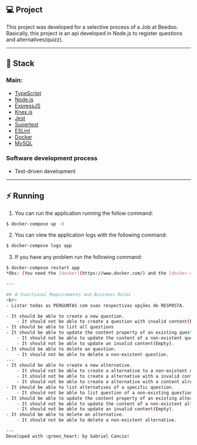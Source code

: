## :computer: Project
This project was developed for a selective process of a Job at Beedoo. Basically, this project is an api developed in Node.js to register questions and alternatives(quizz). 

---

## :rocket: Stack
### **Main:**
- [TypeScript](https://www.typescriptlang.org/)
- [Node.js](https://nodejs.org/en/)
- [ExpressJS](https://expressjs.com/)
- [Knex.js](https://knexjs.org/)
- [Jest](https://jestjs.io/)
- [Supertest](https://www.npmjs.com/package/supertest)
- [ESLint](https://eslint.org/)
- [Docker](https://www.docker.com/)
- [MySQL](https://www.mysql.com/)

### **Software development process**
- Test-driven development

---

## :zap: Running
1. You can run the application running the follow command:
```bash
$ docker-compose up -d
```
2. You can view the application logs with the following command:
```bash
$ docker-compose logs app
```
3. If you have any problem run the following command:
```bash
$ docker-compose restart app
*Obs: (You need the [docker](https://www.docker.com/) and the [docker-compose](https://docs.docker.com/compose/) already have been installed).*

---

## ⚙️ Functional Requirements and Business Rules
<br>
- Listar todas as PERGUNTAS com suas respectivas opções de RESPOSTA.

- It should be able to create a new question.
    - It should not be able to create a question with invalid content(Empty).
- It should be able to list all questions
- It should be able to update the content property of an existing question.
    - It should not be able to update the content of a non-existent question.
    - It should not be able to update an invalid content(Empty).
- It should be able to delete an question.
    - It should not be able to delete a non-existent question.
---
- It should be able to create a new alternative.
    - It should not be able to create a alternative to a non-existent question.
    - It should not be able to create a alternative with a invalid content.
    - It should not be able to create a alternative with a content already was used.
- It should be able to list alternatives of a specific question.
    - It should not be able to list question of a non-existing question.
- It should be able to update the content property of an existing alternative.
    - It should not be able to update the content of a non-existent alternative.
    - It should not be able to update an invalid content(Empty).
- It should be able to delete an alternative.
    - It should not be able to delete a non-existent alternative.

---
Developed with :green_heart: by Gabriel Cancio!